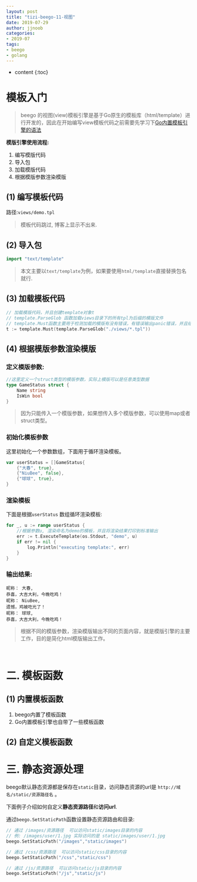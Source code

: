 ```yaml
---
layout: post
title: "tizi-beego-11-视图"
date: 2019-07-29
author: jjnoob
categories:
- 2019-07
tags:
- beego
- golang
---
```


* content
{:toc}

# 模板入门
> beego 的视图(view)模板引擎是基于Go原生的模板库（html/template）进行开发的，因此在开始编写view模板代码之前需要先学习下[Go内置模板引擎的语法](https://www.tizi365.com/archives/85.html)

**模版引擎使用流程:**
1. 编写模版代码
2. 导入包
3. 加载模版代码
4. 根据模版参数渲染模版

## (1) 编写模板代码
路径:`views/demo.tpl`
> 模板代码跳过, 博客上显示不出来.

## (2) 导入包
```go
import "text/template"
```
> 本文主要以`text/template`为例，如果要使用`html/template`直接替换包名就行.

## (3) 加载模板代码
```go
// 加载模版代码，并且创建template对象t
// template.ParseGlob 函数加载views目录下的所有tpl为后缀的模版文件
// template.Must函数主要用于检测加载的模版有没有错误，有错误输出panic错误，并且结束程序。
t := template.Must(template.ParseGlob("./views/*.tpl"))
```

## (4) 根据模版参数渲染模版
### 定义模版参数:
```go
//这里定义一个struct类型的模版参数，实际上模版可以是任意类型数据
type GameStatus struct {
    Name string
    IsWin bool
}
```
> 因为只能传入一个模版参数，如果想传入多个模版参数，可以使用map或者struct类型。

### 初始化模板参数

这里初始化一个参数数组，下面用于循环渲染模板。
```go
var userStatus = []GameStatus{
    {"大春", true},
    {"NiuBee", false},
    {"球球", true},
}
```

### 渲染模板
下面是根据`userStatus` 数组循环渲染模板:
```go
for _, u := range userStatus {
    //根据参数u, 渲染命名为demo的模板，并且将渲染结果打印到标准输出
    err := t.ExecuteTemplate(os.Stdout, "demo", u)
    if err != nil {
        log.Println("executing template:", err)
    }
}
```

### 输出结果:
```
昵称： 大春,
恭喜，大吉大利，今晚吃鸡！
昵称： NiuBee,
遗憾，鸡被吃光了！
昵称： 球球,
恭喜，大吉大利，今晚吃鸡！
```
> 根据不同的模版参数，渲染模版输出不同的页面内容，就是模版引擎的主要工作，目的是简化html模版输出工作。


<br />


# 二.  模板函数
## (1) 内置模板函数
1. beego内置了模板函数
2. Go内置模板引擎也自带了一些模板函数


## (2) 自定义模板函数


# 三. 静态资源处理

beego默认静态资源都是保存在`static`目录，访问静态资源的url是 `http://域名/static/资源路径名` 。

下面例子介绍如何自定义**静态资源路径**和**访问url**.

通过`beego.SetStaticPath`函数设置静态资源路由和目录:
```go
// 通过 /images/资源路径  可以访问static/images目录的内容
// 例: /images/user/1.jpg 实际访问的是 static/images/user/1.jpg 
beego.SetStaticPath("/images","static/images")

// 通过 /css/资源路径  可以访问static/css目录的内容
beego.SetStaticPath("/css","static/css")

// 通过 /js/资源路径  可以访问static/js目录的内容
beego.SetStaticPath("/js","static/js")
```

